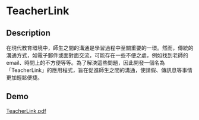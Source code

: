 # TeacherLink
## Description
在現代教育環境中，師生之間的溝通是學習過程中至關重要的一環。然而，傳統的溝通方式，如電子郵件或面對面交流，可能存在一些不便之處，例如找到老師的email、時間上的不方便等等。為了解決這些問題，因此開發一個名為「TeacherLink」的應用程式，旨在促進師生之間的溝通，使請假、傳訊息等事情更加輕鬆便捷。
## Demo
[TeacherLink.pdf](https://github.com/DavidWuAmaru/TeacherLink/blob/main/TeacherLink.pdf)
